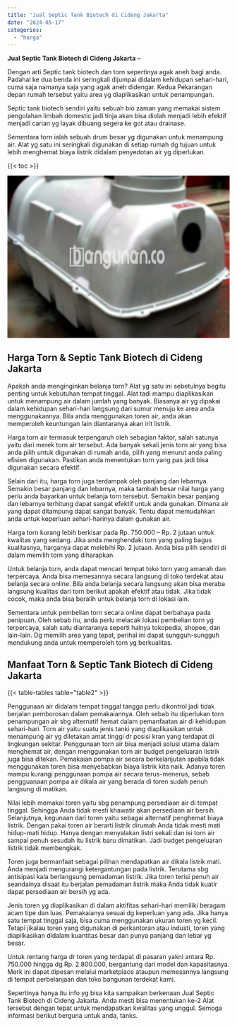 ```yaml
---
title: "Jual Septic Tank Biotech di Cideng Jakarta"
date: "2024-05-17"
categories: 
  - "harga"
---
```


**Jual Septic Tank Biotech di Cideng Jakarta** –

Dengan arti Septic tank biotech dan torn sepertinya agak aneh bagi anda. Padahal ke dua benda ini seringkali dijumpai didalam kehidupan sehari-hari, cuma saja namanya saja yang agak aneh didengar. Kedua Pekarangan depan rumah tersebut yaitu area yg diaplikasikan untuk penampungan.

Septic tank biotech sendiri yaitu sebuah bio zaman yang memakai sistem pengolahan limbah domestic jadi tinja akan bisa diolah menjadi lebih efektif menjadi carian yg layak dibuang segera ke got atau drainase.

Sementara torn ialah sebuah drum besar yg digunakan untuk menampung air. Alat yg satu ini seringkali digunakan di setiap rumah dg tujuan untuk lebih menghemat biaya listrik didalam penyedotan air yg diperlukan.

{{< toc >}}

![Jual Septic Tank Biotech di Cideng Jakarta](/images/jual-bio-septictank-21.png)

## Harga Torn & Septic Tank Biotech di Cideng Jakarta

Apakah anda menginginkan belanja torn? Alat yg satu ini sebetulnya begitu penting untuk kebutuhan tempat tinggal. Alat tadi mampu diaplikasikan untuk menampung air dalam jumlah yang banyak. Biasanya air yg dipakai dalam kehidupan sehari-hari langsung dari sumur menuju ke area anda menggunakannya. Bila anda menggunakan toren air, anda akan memperoleh keuntungan lain diantaranya akan irit listrik.

Harga torn air termasuk terpengaruh oleh sebagian faktor, salah satunya yaitu dari merek torn air tersebut. Ada banyak sekali jenis torn air yang bisa anda pilih untuk digunakan di rumah anda, pilih yang menurut anda paling efisien digunakan. Pastikan anda menentukan torn yang pas jadi bisa digunakan secara efektif.

Selain dari itu, harga torn juga terdampak oleh panjang dan lebarnya. Semakin besar panjang dan lebarnya, maka tambah besar nilai harga yang perlu anda bayarkan untuk belanja torn tersebut. Semakin besar panjang dan lebarnya terhitung dapat sangat efektif untuk anda gunakan. Dimana air yang dapat ditampung dapat sangat banyak. Tentu dapat memudahkan anda untuk keperluan sehari-harinya dalam gunakan air.

Harga torn kurang lebih berkisar pada Rp. 750.000 – Rp. 2 jutaan untuk kwalitas yang sedang. Jika anda menghendaki torn yang paling bagus kualitasnya, harganya dapat melebihi Rp. 2 jutaan. Anda bisa pilih sendiri di dalam memilih torn yang diharapkan.

Untuk belanja torn, anda dapat mencari tempat toko torn yang amanah dan terpercaya. Anda bisa memesannya secara langsung di toko terdekat atau belanja secara online. Bila anda belanja secara langsung akan bisa meraba langsung kualitas dari torn berikut apakah efektif atau tidak. Jika tidak cocok, maka anda bisa beralih untuk belanja torn di lokasi lain.

Sementara untuk pembelian torn secara online dapat berbahaya pada penipuan. Oleh sebab itu, anda perlu melacak lokasi pembelian torn yg terpercaya, salah satu diantaranya seperti halnya tokopedia, shopee, dan lain-lain. Dg memilih area yang tepat, perihal ini dapat sungguh-sungguh mendukung anda untuk memperoleh torn yg berkualitas.

## Manfaat Torn & Septic Tank Biotech di Cideng Jakarta

{{< table-tables table="table2" >}}

Penggunaan air didalam tempat tinggal tangga perlu dikontrol jadi tidak berjalan pemborosan dalam pemakaiannya. Oleh sebab itu diperlukan torn penampungan air sbg alternatif hemat dalam pemanfaatan air di kehidupan sehari-hari. Torn air yaitu suatu jenis tanki yang diaplikasikan untuk menampung air yg diletakan amat tinggi dr posisi kran yang terdapat di lingkungan sekitar. Penggunaan torn air bisa menjadi solusi utama dalam menghemat air, dengan menggunakan torn air budget pengeluaran listrik juga bisa ditekan. Pemakaian pompa air secara berkelanjutan apabila tidak menggunakan toren bisa menyebabkan biaya listrik kita naik. Adanya toren mampu kurangi penggunaan pompa air secara terus-menerus, sebab pengguanaan pompa air dikala air yang berada di toren sudah penuh langsung di matikan.

Nilai lebih memakai toren yaitu sbg penampung persediaan air di tempat tinggal. Sehingga Anda tidak mesti khawatir akan persediaan air bersih. Selanjutnya, kegunaan dari toren yaitu sebagai alternatif penghemat biaya listrik. Dengan pakai toren air berarti listrik dirumah Anda tidak mesti mati hidup-mati hidup. Hanya dengan menyalakan listri sekali dan isi torn air sampai penuh sesudah itu listrik baru dimatikan. Jadi budget pengeluaran listrik tidak membengkak.

Toren juga bermanfaat sebagai pilihan mendapatkan air dikala listrik mati. Anda menjadi mengurangi ketergantungan pada listrik. Terutama sbg antisipasi kala berlangsung pemadaman listrik. Jika toren terisi penuh air seandainya disaat itu berjalan pemadaman listrik maka Anda tidak kuatir dapat persediaan air bersih yg ada.

Jenis toren yg diaplikasikan di dalam aktifitas sehari-hari memiliki beragam acam tipe dan luas. Pemakaianya sesuai dg keperluan yang ada. Jika hanya satu tempat tinggal saja, bisa cuma menggunakan ukuran toren yg kecil. Tetapi jikalau toren yang digunakan di perkantoran atau industi, toren yang diaplikasikan didalam kuantitas besar dan punya panjang dan lebar yg besar.

Untuk rentang harga dr toren yang terdapat di pasaran yakni antara Rp. 750.000 hingga dg Rp. 2.800.000, bergantung dari model dan kapasitasnya. Merk ini dapat dipesan melalui marketplace ataupun memesannya langsung di tempat perbelanjaan dan toko bangunan terdekat kami.

Sepertinya hanya itu info yg bisa kita sampaikan berkenaan Jual Septic Tank Biotech di Cideng Jakarta. Anda mesti bisa menentukan ke-2 Alat tersebut dengan tepat untuk mendapatkan kwalitas yang unggul. Semoga informasi berikut berguna untuk anda, tanks.
